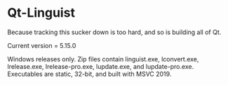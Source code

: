 Qt-Linguist
===========
Because tracking this sucker down is too hard, and so is building all of Qt.

Current version = 5.15.0

Windows releases only. Zip files contain linguist.exe, lconvert.exe, lrelease.exe, lrelease-pro.exe, lupdate.exe, and lupdate-pro.exe. Executables are static, 32-bit, and built with MSVC 2019.
